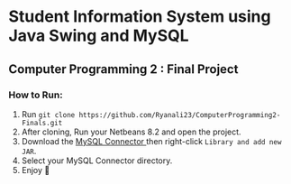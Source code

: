 # Student Information System using Java Swing and MySQL
## Computer Programming 2 : Final Project
### How to Run:
1. Run `git clone https://github.com/Ryanali23/ComputerProgramming2-Finals.git`
2. After cloning, Run your Netbeans 8.2 and open the project.
3. Download the [MySQL Connector ][0] then right-click `Library and add new JAR`.
4. Select your MySQL Connector directory.
5. Enjoy :heart_decoration:

[0]: https://dev.mysql.com/downloads/connector/j/5.1.html "MySQL Connector for JAVA"

